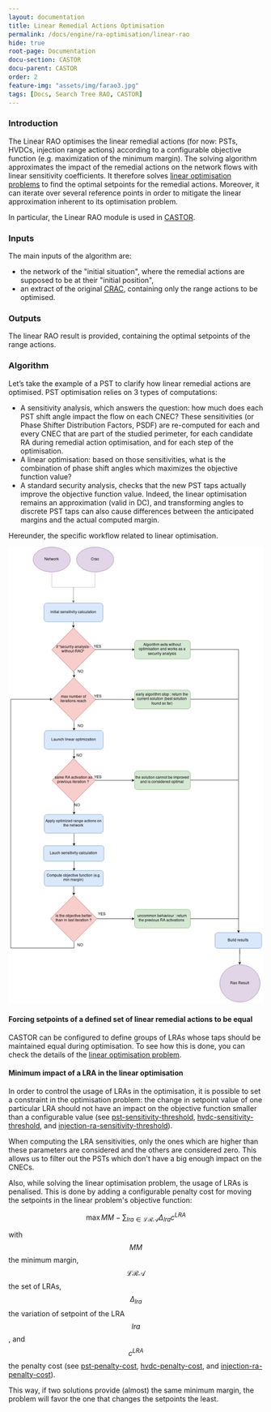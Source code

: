 ```yaml
---
layout: documentation
title: Linear Remedial Actions Optimisation
permalink: /docs/engine/ra-optimisation/linear-rao
hide: true
root-page: Documentation
docu-section: CASTOR
docu-parent: CASTOR
order: 2
feature-img: "assets/img/farao3.jpg"
tags: [Docs, Search Tree RAO, CASTOR]
---
```


### Introduction

The Linear RAO optimises the linear remedial actions (for now: PSTs, HVDCs, injection range actions) according to a configurable objective function (e.g. maximization of the minimum margin). The solving algorithm approximates the impact of the remedial actions on the network flows with linear sensitivity coefficients. It therefore solves [linear optimisation problems](/docs/castor/linear-optimisation-problem) to find the optimal setpoints for the remedial actions. Moreover, it can iterate over several reference points in order to mitigate the linear approximation inherent to its optimisation problem.

In particular, the Linear RAO module is used in [CASTOR](/docs/engine/ra-optimisation/search-tree-rao).

### Inputs

The main inputs of the algorithm are:
- the network of the "initial situation", where the remedial actions are supposed to be at their "initial position",
- an extract of the original [CRAC](/docs/input-data/crac), containing only the range actions to be optimised.

### Outputs

The linear RAO result is provided, containing the optimal setpoints of the range actions.

### Algorithm

Let’s take the example of a PST to clarify how linear remedial actions are optimised.
PST optimisation relies on 3 types of computations:
- A sensitivity analysis, which answers the question: how much does each PST shift angle impact the flow on each CNEC?
These sensitivities (or Phase Shifter Distribution Factors, PSDF) are re-computed for each and every CNEC that are part of the studied perimeter, for each candidate RA during remedial action optimisation, and for each step of the optimisation.
- A linear optimisation: based on those sensitivities, what is the combination of phase shift angles which maximizes the objective function value?
- A standard security analysis, checks that the new PST taps actually improve the objective function value. Indeed, the linear optimisation remains an approximation (valid in DC), and transforming angles to discrete PST taps can also cause differences between the anticipated margins and the actual computed margin.

Hereunder, the specific workflow related to linear optimisation.

![Linear RAO algorithm](/assets/img/linear-rao-algo.png)

#### Forcing setpoints of a defined set of linear remedial actions to be equal

CASTOR can be configured to define groups of LRAs whose taps should be maintained equal during optimisation. To see how this is done, you can check the details of the [linear optimisation problem](/docs/castor/linear-optimisation-problem).

#### Minimum impact of a LRA in the linear optimisation

In order to control the usage of LRAs in the optimisation, it is possible to set a constraint in the optimisation problem: the change in setpoint value of one particular LRA should not have an impact on the objective function smaller than a configurable value (see [pst-sensitivity-threshold](/docs/parameters#pst-sensitivity-threshold), [hvdc-sensitivity-threshold](/docs/parameters#hvdc-sensitivity-threshold), and [injection-ra-sensitivity-threshold](/docs/parameters#injection-ra-sensitivity-threshold)).

When computing the LRA sensitivities, only the ones which are higher than these parameters are considered and the others are considered zero. This allows us to filter out the PSTs which don't have a big enough impact on the CNECs.

Also, while solving the linear optimisation problem, the usage of LRAs is penalised. This is done by adding a configurable penalty cost for moving the setpoints in the linear problem's objective function:

$$\begin{equation}
\max MM - \sum_{lra \in \mathcal{LRA}} \Delta_{lra} c^{LRA}
\end{equation}$$

with $$MM$$ the minimum margin, $$\mathcal{LRA}$$ the set of LRAs, $$\Delta_{lra}$$ the variation of setpoint of the LRA $$lra$$, and $$c^{LRA}$$ the penalty cost (see [pst-penalty-cost](/docs/parameters#pst-penalty-cost), [hvdc-penalty-cost](/docs/parameters#hvdc-penalty-cost), and [injection-ra-penalty-cost](/docs/parameters#injection-ra-penalty-cost)).

This way, if two solutions provide (almost) the same minimum margin, the problem will favor the one that changes the setpoints the 
least.
